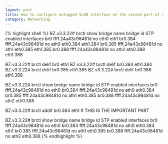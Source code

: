 ```yaml
---
layout: post
title: How to configure untagged VLAN interface on the second port of a Unifi UAP-Outdoor+ AP?
category: Networking
---
```


{% highlight shell %}
BZ.v3.3.22# brctl show
bridge name	bridge id		STP enabled	interfaces
br0		ffff.24a43c98481d	no		eth0
							eth1
br0.384		ffff.24a43c98481d	no		ath0
							eth0.384
							eth1.384
br0.385		ffff.24a43c98481d	no		ath1
							eth0.385
							eth1.385
br0.388		ffff.24a43c98481d	no		ath2
							eth0.388
							eth1.388

BZ.v3.3.22# brctl delif br0 eth1
BZ.v3.3.22# brctl delif br0.384 eth1.384
BZ.v3.3.22# brctl delif br0.385 eth1.385
BZ.v3.3.22# brctl delif br0.388 eth1.388

BZ.v3.3.22# brctl show
bridge name	bridge id		STP enabled	interfaces
br0		ffff.24a43c98481d	no		eth0
br0.384		ffff.24a43c98481d	no		ath0
							eth0.384
br0.385		ffff.24a43c98481d	no		ath1
							eth0.385
br0.388		ffff.24a43c98481d	no		ath2
							eth0.388

BZ.v3.3.22# brctl addif br0.384 eth1 # THIS IS THE IMPORTANT PART

BZ.v3.3.22# brctl show
bridge name	bridge id		STP enabled	interfaces
br0		ffff.24a43c98481d	no		eth0
br0.384		ffff.24a43c98481d	no		ath0
							eth0.384
							eth1
br0.385		ffff.24a43c98481d	no		ath1
							eth0.385
br0.388		ffff.24a43c98481d	no		ath2
							eth0.388
{% endhighlight %}